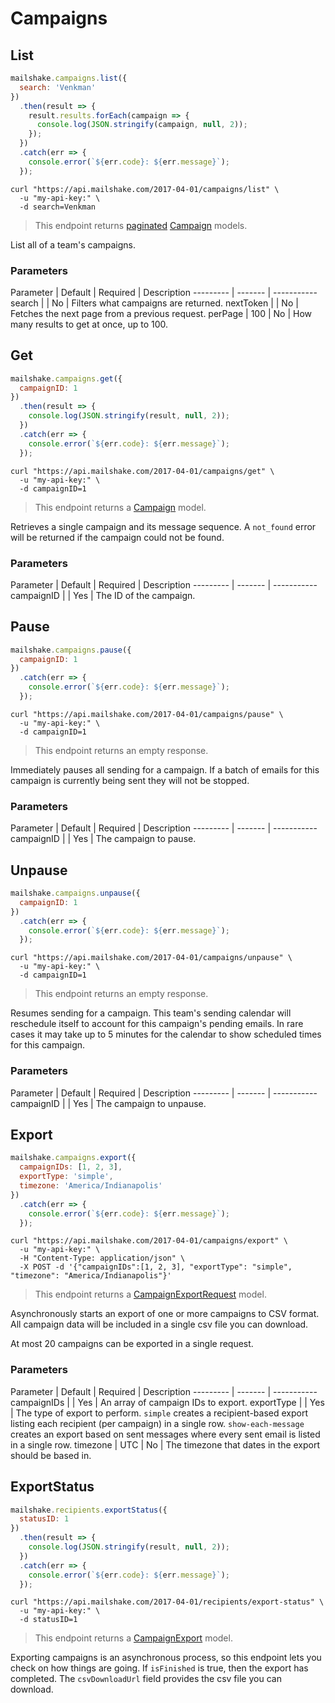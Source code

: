 # Campaigns

## List

```javascript
mailshake.campaigns.list({
  search: 'Venkman'
})
  .then(result => {
    result.results.forEach(campaign => {
      console.log(JSON.stringify(campaign, null, 2));
    });
  })
  .catch(err => {
    console.error(`${err.code}: ${err.message}`);
  });
```

```shell
curl "https://api.mailshake.com/2017-04-01/campaigns/list" \
  -u "my-api-key:" \
  -d search=Venkman
```

> This endpoint returns [paginated](#Pagination) [Campaign](#Campaign) models.

List all of a team's campaigns.

### Parameters

Parameter | Default | Required | Description
--------- | ------- | -----------
search |  | No | Filters what campaigns are returned.
nextToken |  | No | Fetches the next page from a previous request.
perPage | 100 | No | How many results to get at once, up to 100.

## Get

```javascript
mailshake.campaigns.get({
  campaignID: 1
})
  .then(result => {
    console.log(JSON.stringify(result, null, 2));
  })
  .catch(err => {
    console.error(`${err.code}: ${err.message}`);
  });
```

```shell
curl "https://api.mailshake.com/2017-04-01/campaigns/get" \
  -u "my-api-key:" \
  -d campaignID=1
```

> This endpoint returns a [Campaign](#Campaign) model.

Retrieves a single campaign and its message sequence. A `not_found` error will be returned if the campaign could not be found.

### Parameters

Parameter | Default | Required | Description
--------- | ------- | -----------
campaignID |  | Yes | The ID of the campaign.

## Pause

```javascript
mailshake.campaigns.pause({
  campaignID: 1
})
  .catch(err => {
    console.error(`${err.code}: ${err.message}`);
  });
```

```shell
curl "https://api.mailshake.com/2017-04-01/campaigns/pause" \
  -u "my-api-key:" \
  -d campaignID=1
```

> This endpoint returns an empty response.

Immediately pauses all sending for a campaign. If a batch of emails for this campaign is currently being sent they will not be stopped.

### Parameters

Parameter | Default | Required | Description
--------- | ------- | -----------
campaignID |  | Yes | The campaign to pause.

## Unpause

```javascript
mailshake.campaigns.unpause({
  campaignID: 1
})
  .catch(err => {
    console.error(`${err.code}: ${err.message}`);
  });
```

```shell
curl "https://api.mailshake.com/2017-04-01/campaigns/unpause" \
  -u "my-api-key:" \
  -d campaignID=1
```

> This endpoint returns an empty response.

Resumes sending for a campaign. This team's sending calendar will reschedule itself to account for this campaign's pending emails. In rare cases it may take up to 5 minutes for the calendar to show scheduled times for this campaign.

### Parameters

Parameter | Default | Required | Description
--------- | ------- | -----------
campaignID |  | Yes | The campaign to unpause.

## Export

```javascript
mailshake.campaigns.export({
  campaignIDs: [1, 2, 3],
  exportType: 'simple',
  timezone: 'America/Indianapolis'
})
  .catch(err => {
    console.error(`${err.code}: ${err.message}`);
  });
```

```shell
curl "https://api.mailshake.com/2017-04-01/campaigns/export" \
  -u "my-api-key:" \
  -H "Content-Type: application/json" \
  -X POST -d '{"campaignIDs":[1, 2, 3], "exportType": "simple", "timezone": "America/Indianapolis"}'
```

> This endpoint returns a [CampaignExportRequest](#CampaignExportRequest) model.

Asynchronously starts an export of one or more campaigns to CSV format. All campaign data will be included in a single csv file you can download.

<aside class="notice">At most 20 campaigns can be exported in a single request.</aside>

### Parameters

Parameter | Default | Required | Description
--------- | ------- | -----------
campaignIDs |  | Yes | An array of campaign IDs to export.
exportType |  | Yes | The type of export to perform. `simple` creates a recipient-based export listing each recipient (per campaign) in a single row. `show-each-message` creates an export based on sent messages where every sent email is listed in a single row.
timezone | UTC | No | The timezone that dates in the export should be based in.

## ExportStatus

```javascript
mailshake.recipients.exportStatus({
  statusID: 1
})
  .then(result => {
    console.log(JSON.stringify(result, null, 2));
  })
  .catch(err => {
    console.error(`${err.code}: ${err.message}`);
  });
```

```shell
curl "https://api.mailshake.com/2017-04-01/recipients/export-status" \
  -u "my-api-key:" \
  -d statusID=1
```

> This endpoint returns a [CampaignExport](#CampaignExport) model.

Exporting campaigns is an asynchronous process, so this endpoint lets you check on how things are going. If `isFinished` is true, then the export has completed. The `csvDownloadUrl` field provides the csv file you can download.
